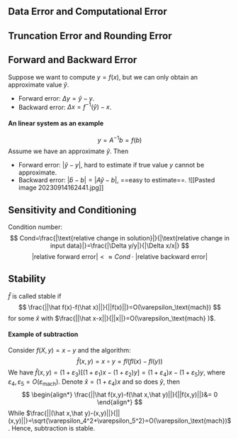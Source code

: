 ## Data Error and Computational Error 
## Truncation Error and Rounding Error
## Forward and Backward Error
Suppose we want to compute $y=f(x)$, but we can only obtain an approximate value $\hat y$.
- Forward error: $\Delta y = \hat y-y$.
- Backward error: $\Delta x = f^{-1}(\hat y)-x$.
#### An linear system as an example

$$
y=A^{-1}b=f(b)
$$
Assume we have an approximate $\hat y$. Then
- Forward error: $|\hat y-y|$, hard to estimate if true value $y$ cannot be approximate.
- Backward error: $|\hat b-b|=|A\hat y-b|$, ==easy to estimate==. 
![[Pasted image 20230914162441.jpg]]
## Sensitivity and Conditioning 
Condition number:
$$
Cond=\frac{|\text{relative change in solution}|}{|\text{relative change in input data}|}=\frac{|\Delta y/y|}{|\Delta x/x|}
$$
$$
|\text{relative forward error}|<\approx Cond\cdot|\text{relative backward error}|
$$
## Stability
$\hat f$ is called stable if 
$$
\frac{||\hat f(x)-f(\hat x)||}{||f(x)||}=O(\varepsilon_\text{mach})
$$
for some $\hat x$ with $\frac{||\hat x-x||}{||x||}=O(\varepsilon_\text{mach} )$.
#### Example of subtraction 
Consider $f(X,y)=x-y$ and the algorithm:
$$
\hat f(x,y)=x\circ y=fl(fl(x)-fl(y))
$$
We have $\hat f(x,y)=(1+\varepsilon_3)[(1+\varepsilon_1)x-(1+\varepsilon_{2})y]=(1+\varepsilon_4)x-(1+\varepsilon_5)y$, where $\varepsilon_{4}, \varepsilon_{5}=O(\varepsilon_\text{mach})$.
Denote $\hat x=(1+\varepsilon_{4})x$ and so does $\hat y$, then
$$
\begin{align*}
\frac{||\hat f(x,y)-f(\hat x,\hat y)||}{||f(x,y)||}&= 0
\end{align*}
$$
While $\frac{||(\hat x,\hat y)-(x,y)||}{||(x,y)||}=\sqrt{\varepsilon_4^2+\varepsilon_5^2}=O(\varepsilon_\text{mach})$. Hence, subtraction is stable. 